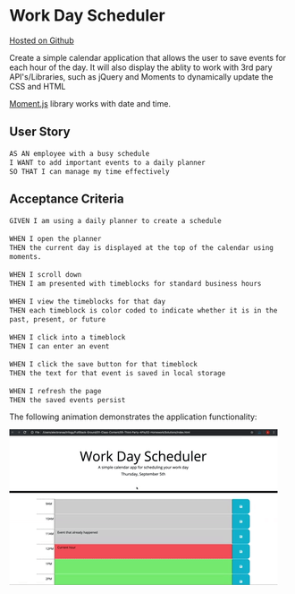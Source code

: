 # Work Day Scheduler
[Hosted on Github](https://brian-fairbanks.github.io/Daily_Planner/)

Create a simple calendar application that allows the user to save events for each hour of the day.  It will also display the ablity to work with 3rd pary API's/Libraries, such as jQuery and Moments to dynamically update the CSS and HTML

[Moment.js](https://momentjs.com/) library works with date and time.

## User Story

```
AS AN employee with a busy schedule
I WANT to add important events to a daily planner
SO THAT I can manage my time effectively
```

## Acceptance Criteria

```
GIVEN I am using a daily planner to create a schedule

WHEN I open the planner
THEN the current day is displayed at the top of the calendar using moments.

WHEN I scroll down
THEN I am presented with timeblocks for standard business hours

WHEN I view the timeblocks for that day
THEN each timeblock is color coded to indicate whether it is in the past, present, or future

WHEN I click into a timeblock
THEN I can enter an event

WHEN I click the save button for that timeblock
THEN the text for that event is saved in local storage

WHEN I refresh the page
THEN the saved events persist
```

The following animation demonstrates the application functionality:

![day planner demo](./Assets/05-third-party-apis-homework-demo.gif)
